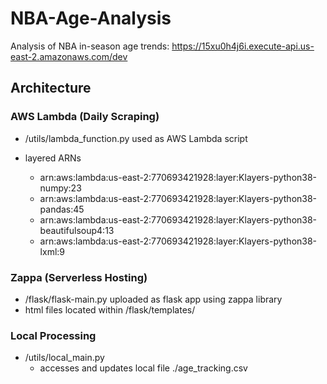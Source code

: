 # NBA-Age-Analysis
 Analysis of NBA in-season age trends: https://15xu0h4j6i.execute-api.us-east-2.amazonaws.com/dev

## Architecture
 
### AWS Lambda (Daily Scraping)
  - /utils/lambda_function.py used as AWS Lambda script

  - layered ARNs
    - arn:aws:lambda:us-east-2:770693421928:layer:Klayers-python38-numpy:23
    - arn:aws:lambda:us-east-2:770693421928:layer:Klayers-python38-pandas:45
    - arn:aws:lambda:us-east-2:770693421928:layer:Klayers-python38-beautifulsoup4:13
    - arn:aws:lambda:us-east-2:770693421928:layer:Klayers-python38-lxml:9

### Zappa (Serverless Hosting)
  - /flask/flask-main.py uploaded as flask app using zappa library
  - html files located within /flask/templates/

### Local Processing
  - /utils/local_main.py
    - accesses and updates local file ./age_tracking.csv
 
 